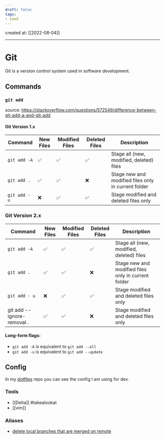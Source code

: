```yaml
---
draft: false
tags: 
- seed
---
```

created at: [[2022-08-04]]

---

# Git

Git is a version control system used in software development.

## Commands

### `git add`

source: https://stackoverflow.com/questions/572549/difference-between-git-add-a-and-git-add

#### Git Version 1.x

| Command       | New Files | Modified Files | Deleted Files | Description                                         |
| ------------- | --------- | -------------- | ------------- | --------------------------------------------------- |
| `git add -A`  | ✅        | ✅             | ✅            | Stage all (new, modified, deleted) files            |
| `git add .`   | ✅        | ✅             | ❌            | Stage new and modified files only in current folder |
| `git add - u` | ❌        | ✅             | ✅            | Stage modified and deleted files only               |

### Git Version 2.x

| Command                     | New Files | Modified Files | Deleted Files | Description                                         |
| --------------------------- | --------- | -------------- | ------------- | --------------------------------------------------- |
| `git add -A`                | ✅        | ✅             | ✅            | Stage all (new, modified, deleted) files            |
| `git add .`                 | ✅        | ✅             | ❌            | Stage new and modified files only in current folder |
| `git add - u`               | ❌        | ✅             | ✅            | Stage modified and deleted files only               |
| git add -- ignore-removal . | ✅        | ✅             | ❌            | Stage modified and deleted files only               |

#### Long-form flags:

- `git add -A` is equivalent to `git add --all`
- `git add -u` is equivalent to `git add --update`

## Config

In my [dotfiles](https://github.com/daribock/dotfiles) repo you can see the config I am using for dev.

### Tools

- [[Delta]] #takealookat
- [[vim]]

### Aliases

- [delete local branches that are merged on remote](https://blog.objektkultur.de/quick-git-delete-local-branches-without-remote/)
